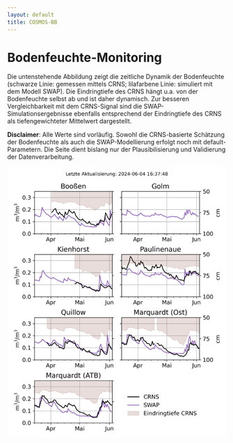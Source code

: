 ```yaml
---
layout: default
title: COSMOS-BB
---
```


# Bodenfeuchte-Monitoring

Die untenstehende Abbildung zeigt die zeitliche Dynamik der Bodenfeuchte (schwarze Linie: gemessen mittels CRNS; lilafarbene Linie: simuliert mit dem Modell SWAP).
Die Eindringtiefe des CRNS hängt u.a. von der Bodenfeuchte selbst ab und ist daher dynamisch. Zur besseren Vergleichbarkeit mit dem CRNS-Signal sind die SWAP-Simulationsergebnisse ebenfalls entsprechend der Eindringtiefe des CRNS als tiefengewichteter Mittelwert dargestellt. 

**Disclaimer**: Alle Werte sind vorläufig. Sowohl die CRNS-basierte Schätzung der Bodenfeuchte als auch die SWAP-Modellierung erfolgt noch mit default-Parametern. Die Seite dient bislang nur der Plausibilisierung und Validierung der Datenverarbeitung.

![overview](https://raw.githubusercontent.com/cosmic-sense/brandenburg/main/monitoring/bb-cluster-swc-series.png "Monitor")


